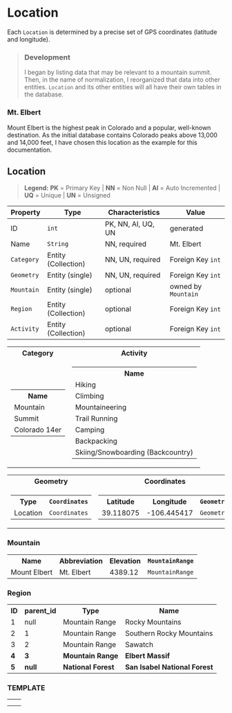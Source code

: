 # Location

Each `Location` is determined by a precise set of GPS coordinates (latitude and longitude).

> ### Development
> I began by listing data that may be relevant to a mountain summit.  Then, in the name of normalization, I reorganized that data into other entities.  `Location` and its other entities will all have their own tables in the database.

### Mt. Elbert

Mount Elbert is the highest peak in Colorado and a popular, well-known destination.  As the initial database contains Colorado peaks above 13,000 and 14,000 feet, I have chosen this location as the example for this documentation.

## Location

> **Legend:** **PK** = Primary Key | **NN** = Non Null | **AI** = Auto Incremented | **UQ** = Unique | **UN** = Unsigned


| Property | Type | Characteristics | Value |
| --- | --- | --- | --- |
| ID | `int` | PK, NN, AI, UQ, UN | generated |
| Name | `String` | NN, required | Mt. Elbert |
| `Category` | Entity (Collection) | NN, UN, required | Foreign Key `int` |
| `Geometry` | Entity (single) | NN, UN, required | Foreign Key `int` |
| `Mountain` | Entity (single) | optional | owned by `Mountain` |
| `Region` | Entity (Collection) | optional | Foreign Key `int` |
| `Activity` | Entity (Collection) | optional | Foreign Key `int` |

<table>
    <tr>
        <th>Category</th>
        <th>Activity</th>
    </tr>
    <tr>
        <td vertical-align:top">
            <table>
                <tr>
                    <th>Name</th>
                </tr>
                <tr><td>Mountain</td></tr>
                <tr><td>Summit</td></tr>
                <tr><td>Colorado 14er</td></tr>
            </table>
        </td>
        <td vertical-align:top">
            <table>
                <tr>
                    <th>Name</th>
                </tr>
                <tr><td>Hiking</td></tr>
                <tr><td>Climbing</td></tr>
                <tr><td>Mountaineering</td></tr>
                <tr><td>Trail Running</td></tr>
                <tr><td>Camping</td></tr>
                <tr><td>Backpacking</td></tr>
                <tr><td>Skiing/Snowboarding (Backcountry)</td></tr>
            </table>
        </td>
    </tr>
</table>

<table>
    <tr>
        <th>Geometry</th>
        <th>
            Coordinates
        </th>
    </tr>
    <tr>
        <td>
            <table>
                <tr>
                    <th>Type</th>
                    <th><code>Coordinates</code></th>
                </tr>
                <tr>
                    <td>Location</td>
                    <td><code>Coordinates</code></td>
            </table>
        </td>
        <td>
            <table>
                <tr>
                    <th>Latitude</th>
                    <th>Longitude</th>
                    <th><code>Geometry</code></th>
                </tr>
                <tr>
                    <td>39.118075</td>
                    <td>-106.445417</td>
                    <td><code>Geometry</code></td>
                </tr>
            </table>
        </td>
    </tr>
</table>

### Mountain
<table>
    <tr>
        <th>Name</th>
        <th>Abbreviation</th>
        <th>Elevation</th>
        <th><code>MountainRange</code></th>
    </tr>
    <tr>
        <td>Mount Elbert</td>
        <td>Mt. Elbert</td>
        <td>4389.12</td>
        <td><code>MountainRange</code></td>
    </tr>
</table>

### Region
<table>
    <tr>
        <th>ID</th>
        <th>parent_id</th>
        <th>Type</th>
        <th>Name</th>
    </tr>
    <tr>
        <td>1</td>
        <td>null</td>
        <td>Mountain Range</td>
        <td>Rocky Mountains</td>
    </tr>
    <tr>
        <td>2</td>
        <td>1</td>
        <td>Mountain Range</td>
        <td>Southern Rocky Mountains</td>
    </tr>
    <tr>
        <td>3</td>
        <td>2</td>
        <td>Mountain Range</td>
        <td>Sawatch</td>
    </tr>
    <tr>
        <td><b>4</b></td>
        <td><b>3</b></td>
        <td><b>Mountain Range</b></td>
        <td><b>Elbert Massif</b></td>
    </tr>
    <tr>
        <td><b>5</b></td>
        <td><b>null</b></td>
        <td><b>National Forest</b></td>
        <td><b>San Isabel National Forest</b></td>
    </tr>
</table>

### TEMPLATE
<table>
    <tr>
        <th></th>
        <th></th>
    </tr>
    <tr>
        <td></td>
        <td></td>
    </tr>
</table>
